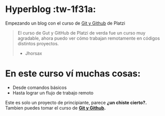 # Hyperblog :tw-1f31a:
Empezando un blog con el curso de [Git y Github](https://platzi.com/clases/git-github/ "Git y Github") de Platzi

>El curso de Gut y GitHub de Platzi de verda fue un curso muy agradable, ahora puedo ver cómo trabajan remotamente en códigos distintos proyectos.
>- Jhorsax

# En este curso ví muchas cosas:
* Desde comandos básicos
* Hasta lograr un flujo de trabajo remoto

Este es solo un proyecto de principiante, parece **¿un chiste cierto?.** Tambien puedes tomar el curso de **[Git y Github](http://platzi.com/clases/git-github/ "Git y Github").**